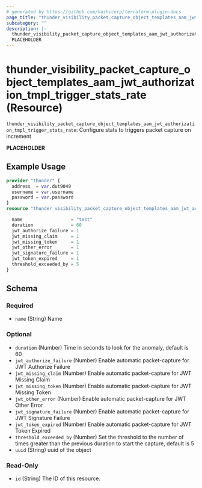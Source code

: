 ```yaml
---
# generated by https://github.com/hashicorp/terraform-plugin-docs
page_title: "thunder_visibility_packet_capture_object_templates_aam_jwt_authorization_tmpl_trigger_stats_rate Resource - terraform-provider-thunder"
subcategory: ""
description: |-
  thunder_visibility_packet_capture_object_templates_aam_jwt_authorization_tmpl_trigger_stats_rate: Configure stats to triggers packet capture on increment
  PLACEHOLDER
---
```


# thunder_visibility_packet_capture_object_templates_aam_jwt_authorization_tmpl_trigger_stats_rate (Resource)

`thunder_visibility_packet_capture_object_templates_aam_jwt_authorization_tmpl_trigger_stats_rate`: Configure stats to triggers packet capture on increment

__PLACEHOLDER__

## Example Usage

```terraform
provider "thunder" {
  address  = var.dut9049
  username = var.username
  password = var.password
}
resource "thunder_visibility_packet_capture_object_templates_aam_jwt_authorization_tmpl_trigger_stats_rate" "thunder_visibility_packet_capture_object_templates_aam_jwt_authorization_tmpl_trigger_stats_rate" {

  name                  = "test"
  duration              = 60
  jwt_authorize_failure = 1
  jwt_missing_claim     = 1
  jwt_missing_token     = 1
  jwt_other_error       = 1
  jwt_signature_failure = 1
  jwt_token_expired     = 1
  threshold_exceeded_by = 5
}
```

<!-- schema generated by tfplugindocs -->
## Schema

### Required

- `name` (String) Name

### Optional

- `duration` (Number) Time in seconds to look for the anomaly, default is 60
- `jwt_authorize_failure` (Number) Enable automatic packet-capture for JWT Authorize Failure
- `jwt_missing_claim` (Number) Enable automatic packet-capture for JWT Missing Claim
- `jwt_missing_token` (Number) Enable automatic packet-capture for JWT Missing Token
- `jwt_other_error` (Number) Enable automatic packet-capture for JWT Other Error
- `jwt_signature_failure` (Number) Enable automatic packet-capture for JWT Signature Failure
- `jwt_token_expired` (Number) Enable automatic packet-capture for JWT Token Expired
- `threshold_exceeded_by` (Number) Set the threshold to the number of times greater than the previous duration to start the capture, default is 5
- `uuid` (String) uuid of the object

### Read-Only

- `id` (String) The ID of this resource.


